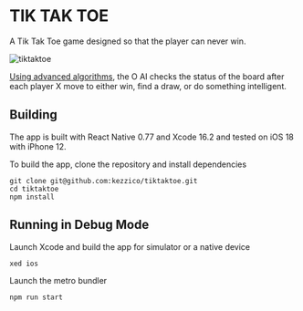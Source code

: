 # TIK TAK TOE

A Tik Tak Toe game designed so that the player can never win.

![tiktaktoe](https://github.com/user-attachments/assets/40d6e87a-6aa1-409b-b66b-9314bc238064)


[Using advanced algorithms](/tiktaktoe.js), the O AI checks the status of the board after each player X move to either win, find a draw, or do something intelligent.

## Building

The app is built with React Native 0.77 and Xcode 16.2 and tested on iOS 18 with iPhone 12.

To build the app, clone the repository and install dependencies 

```
git clone git@github.com:kezzico/tiktaktoe.git
cd tiktaktoe
npm install
```

## Running in Debug Mode

Launch Xcode and build the app for simulator or a native device

```
xed ios
```

Launch the metro bundler 

```
npm run start
```

